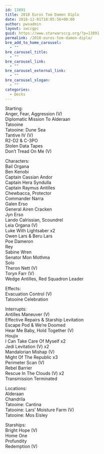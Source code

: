 ```yaml
---
id: 13891
title: 2018 Euros Tom Damen Diplo
date: 2018-12-01T18:05:56+00:00
author: pwsadmin
layout: swccgpc
guid: https://www.starwarsccg.org/?p=13891
permalink: /2018-euros-tom-damen-diplo/
bre_add_to_home_carousel:
  - ""
bre_carousel_title:
  - ""
bre_carousel_link:
  - ""
bre_carousel_external_link:
  - ""
bre_carousel_slogan:
  - ""
categories:
  - Decks
---
```

Starting:  
Anger, Fear, Aggression (V)  
Diplomatic Mission To Alderaan  
Tatooine  
Tatooine: Dune Sea  
Tantive IV (V)  
R2-D2 & C-3PO  
Stolen Data Tapes  
Don&#8217;t Tread On Me (V)

Characters:  
Bail Organa  
Ben Kenobi  
Captain Cassian Andor  
Captain Hera Syndulla  
Captain Raymus Antilles  
Chewbacca, Protector  
Commander Narra  
Galen Erso  
General Airen Cracken  
Jyn Erso  
Lando Calrissian, Scoundrel  
Leia Organa (V)  
Luke With Lightsaber x2  
Owen Lars & Beru Lars  
Poe Dameron  
Rey  
Sabine Wren  
Senator Mon Mothma  
Solo  
Theron Nett (V)  
Toryn Farr (V)  
Wedge Antilles, Red Squadron Leader

Effects:  
Evacuation Control (V)  
Tatooine Celebration

Interrupts:  
Antilles Maneuver (V)  
Effective Repairs & Starship Levitation  
Escape Pod & We&#8217;re Doomed  
Hear Me Baby, Hold Together (V)  
Houjix  
I Can Take Care Of Myself x2  
Jedi Levitation (V) x2  
Mandalorian Mishap (V)  
Might Of The Republic x3  
Perimeter Scan (V)  
Rebel Barrier  
Rescue In The Clouds (V) x2  
Transmission Terminated

Locations:  
Alderaan  
Chandrila  
Tatooine: Cantina  
Tatooine: Lars&#8217; Moisture Farm (V)  
Tatooine: Mos Eisley

Starships:  
Bright Hope (V)  
Home One  
Profundity  
Redemption (V)